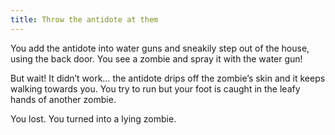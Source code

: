 ```yaml
---
title: Throw the antidote at them
---
```


You add the antidote into water guns and sneakily step out of the house, using the back door. You see a zombie and spray it with the water gun! 

But wait! It didn’t work… the antidote drips off the zombie’s skin and it keeps walking towards you. You try to run but your foot is caught in the leafy hands of another zombie. 

You lost. You turned into a lying zombie.

